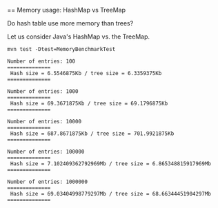 == Memory usage: HashMap vs TreeMap

Do hash table use more memory than trees? 



Let us consider Java's HashMap vs. the TreeMap.

```
mvn test -Dtest=MemoryBenchmarkTest

Number of entries: 100
==============
 Hash size = 6.5546875Kb / tree size = 6.3359375Kb
==============

Number of entries: 1000
==============
 Hash size = 69.3671875Kb / tree size = 69.1796875Kb
==============

Number of entries: 10000
==============
 Hash size = 687.8671875Kb / tree size = 701.9921875Kb
==============

Number of entries: 100000
==============
 Hash size = 7.102409362792969Mb / tree size = 6.865348815917969Mb
==============

Number of entries: 1000000
==============
 Hash size = 69.03404998779297Mb / tree size = 68.66344451904297Mb
==============
```




